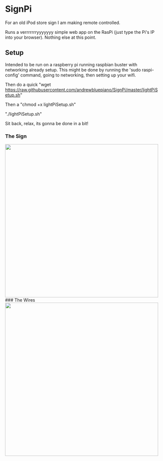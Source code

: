 # SignPi
For an old iPod store sign I am making remote controlled. 

Runs a verrrrrrryyyyyyy simple web app on the RasPi (just type the Pi's IP into your browser). Nothing else at this point.

## Setup
Intended to be run on a raspberry pi running raspbian buster with networking already setup. This might be done by running the 'sudo raspi-config' command, going to networking, then setting up your wifi. 

Then do a quick "wget https://raw.githubusercontent.com/andrewbluepiano/SignPi/master/lightPiSetup.sh"

Then a "chmod +x lightPiSetup.sh"

"./lightPiSetup.sh"

Sit back, relax, its gonna be done in a bit!


### The Sign
<img src="https://i.imgur.com/yJKfxQL.jpg" width="500" /> 
### The Wires
<img src="https://i.imgur.com/76YU2V7.jpg" width="500" />

